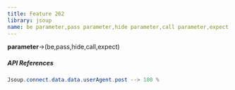 ```yaml
---
title: Feature 262
library: jsoup
name: be parameter,pass parameter,hide parameter,call parameter,expect parameter
---
```


**parameter**->(be,pass,hide,call,expect)

##### API References

```java
Jsoup.connect.data.data.userAgent.post --> 100 %
```
